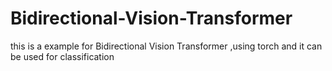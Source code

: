 # Bidirectional-Vision-Transformer
this is a example for Bidirectional Vision Transformer ,using torch and it can be used for  classification
